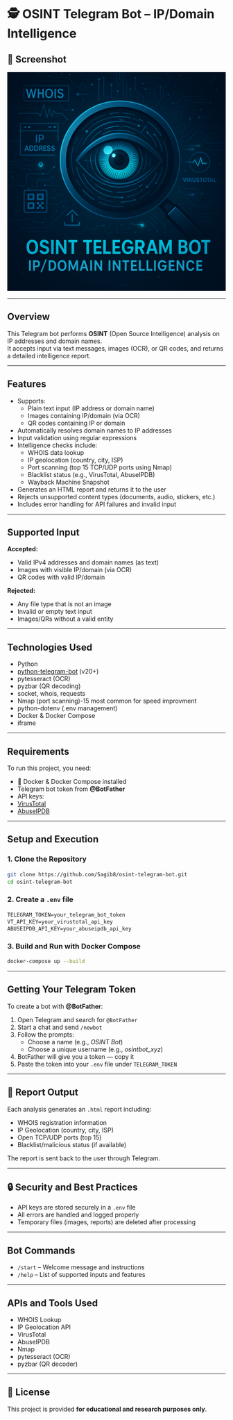 # 🕵️ OSINT Telegram Bot – IP/Domain Intelligence

## 📸 Screenshot
![Bot Screenshot](screenshot.png)

---

##  Overview

This Telegram bot performs **OSINT** (Open Source Intelligence) analysis on IP addresses and domain names.  
It accepts input via text messages, images (OCR), or QR codes, and returns a detailed intelligence report.

---

##  Features

- Supports:
  -  Plain text input (IP address or domain name)  
  -  Images containing IP/domain (via OCR)  
  -  QR codes containing IP or domain  
- Automatically resolves domain names to IP addresses
- Input validation using regular expressions
- Intelligence checks include:
  - WHOIS data lookup  
  - IP geolocation (country, city, ISP)  
  - Port scanning (top 15 TCP/UDP ports using Nmap)  
  - Blacklist status (e.g., VirusTotal, AbuseIPDB)  
  - Wayback Machine Snapshot
- Generates an HTML report and returns it to the user
- Rejects unsupported content types (documents, audio, stickers, etc.)
- Includes error handling for API failures and invalid input

---

##  Supported Input

**Accepted:**
- Valid IPv4 addresses and domain names (as text)
- Images with visible IP/domain (via OCR)
- QR codes with valid IP/domain

**Rejected:**
- Any file type that is not an image
- Invalid or empty text input
- Images/QRs without a valid entity

---

##  Technologies Used

- Python
- [python-telegram-bot](https://github.com/python-telegram-bot/python-telegram-bot) (v20+)
- pytesseract (OCR)
- pyzbar (QR decoding)
- socket, whois, requests
- Nmap (port scanning)-15 most common for speed improvment
- python-dotenv (.env management)
- Docker & Docker Compose
- iframe

---

##  Requirements

To run this project, you need:

- 🐳 Docker & Docker Compose installed  
-  Telegram bot token from **@BotFather**  
-  API keys:
  - [VirusTotal](https://www.virustotal.com/gui/join-us)
  - [AbuseIPDB](https://www.abuseipdb.com/)

---

##  Setup and Execution

### 1. Clone the Repository

```bash
git clone https://github.com/Sagib8/osint-telegram-bot.git
cd osint-telegram-bot
```

### 2. Create a `.env` file

```env
TELEGRAM_TOKEN=your_telegram_bot_token
VT_API_KEY=your_virustotal_api_key
ABUSEIPDB_API_KEY=your_abuseipdb_api_key
```

### 3. Build and Run with Docker Compose

```bash
docker-compose up --build
```

---

##  Getting Your Telegram Token

To create a bot with **@BotFather**:

1. Open Telegram and search for `@BotFather`  
2. Start a chat and send `/newbot`  
3. Follow the prompts:
   - Choose a name (e.g., *OSINT Bot*)
   - Choose a unique username (e.g., *osintbot_xyz*)
4. BotFather will give you a token — copy it
5. Paste the token into your `.env` file under `TELEGRAM_TOKEN`

---

## 📄 Report Output

Each analysis generates an `.html` report including:

- WHOIS registration information
- IP Geolocation (country, city, ISP)
- Open TCP/UDP ports (top 15)
- Blacklist/malicious status (if available)

The report is sent back to the user through Telegram.

---

## 🔒 Security and Best Practices

- API keys are stored securely in a `.env` file
- All errors are handled and logged properly
- Temporary files (images, reports) are deleted after processing

---

##  Bot Commands

- `/start` – Welcome message and instructions  
- `/help` – List of supported inputs and features

---

##  APIs and Tools Used

- WHOIS Lookup  
- IP Geolocation API  
- VirusTotal  
- AbuseIPDB  
- Nmap  
- pytesseract (OCR)  
- pyzbar (QR decoder)

---

## 📜 License

This project is provided **for educational and research purposes only**.
